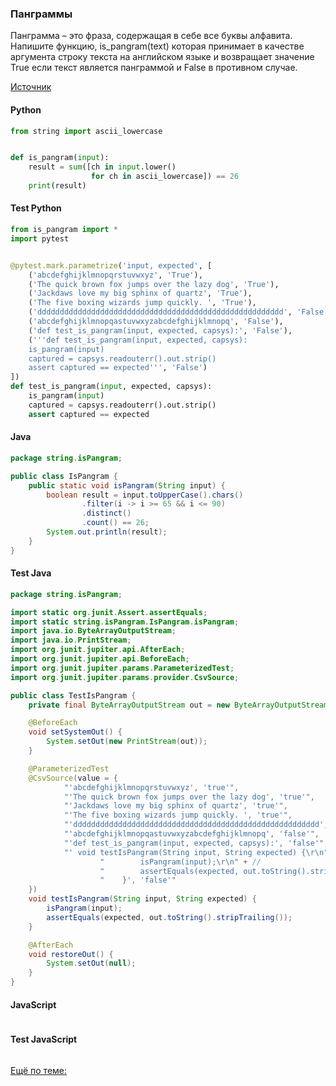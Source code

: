 ### Панграммы

Панграмма – это фраза, содержащая в себе все буквы алфавита. Напишите функцию, is_pangram(text) которая принимает в качестве аргумента строку текста на английском языке и возвращает значение True если текст является панграммой и False в противном случае.

[Источник](https://stepik.org/lesson/334152/step/10?unit=317561)

<!-- tabs: start -->
#### **Python**

```python
from string import ascii_lowercase


def is_pangram(input):
    result = sum([ch in input.lower()
                  for ch in ascii_lowercase]) == 26
    print(result)
```
#### **Test Python**

```python
from is_pangram import *
import pytest


@pytest.mark.parametrize('input, expected', [
    ('abcdefghijklmnopqrstuvwxyz', 'True'),
    ('The quick brown fox jumps over the lazy dog', 'True'),
    ('Jackdaws love my big sphinx of quartz', 'True'),
    ('The five boxing wizards jump quickly. ', 'True'),
    ('ddddddddddddddddddddddddddddddddddddddddddddddddddddddd', 'False'),
    ('abcdefghijklmnopqastuvwxyzabcdefghijklmnopq', 'False'),
    ('def test_is_pangram(input, expected, capsys):', 'False'),
    ('''def test_is_pangram(input, expected, capsys):
    is_pangram(input)
    captured = capsys.readouterr().out.strip()
    assert captured == expected''', 'False')
])
def test_is_pangram(input, expected, capsys):
    is_pangram(input)
    captured = capsys.readouterr().out.strip()
    assert captured == expected
```

#### **Java**

```java
package string.isPangram;

public class IsPangram {
    public static void isPangram(String input) {
        boolean result = input.toUpperCase().chars()
                .filter(i -> i >= 65 && i <= 90)
                .distinct()
                .count() == 26;
        System.out.println(result);
    }
}
```
#### **Test Java**

```java
package string.isPangram;

import static org.junit.Assert.assertEquals;
import static string.isPangram.IsPangram.isPangram;
import java.io.ByteArrayOutputStream;
import java.io.PrintStream;
import org.junit.jupiter.api.AfterEach;
import org.junit.jupiter.api.BeforeEach;
import org.junit.jupiter.params.ParameterizedTest;
import org.junit.jupiter.params.provider.CsvSource;

public class TestIsPangram {
    private final ByteArrayOutputStream out = new ByteArrayOutputStream();

    @BeforeEach
    void setSystemOut() {
        System.setOut(new PrintStream(out));
    }

    @ParameterizedTest
    @CsvSource(value = {
            "'abcdefghijklmnopqrstuvwxyz', 'true'",
            "'The quick brown fox jumps over the lazy dog', 'true'",
            "'Jackdaws love my big sphinx of quartz', 'true'",
            "'The five boxing wizards jump quickly. ', 'true'",
            "'ddddddddddddddddddddddddddddddddddddddddddddddddddddddd', 'false'",
            "'abcdefghijklmnopqastuvwxyzabcdefghijklmnopq', 'false'",
            "'def test_is_pangram(input, expected, capsys):', 'false'",
            "' void testIsPangram(String input, String expected) {\r\n" + //
                    "        isPangram(input);\r\n" + //
                    "        assertEquals(expected, out.toString().stripTrailing());\r\n" + //
                    "    }', 'false'"
    })
    void testIsPangram(String input, String expected) {
        isPangram(input);
        assertEquals(expected, out.toString().stripTrailing());
    }

    @AfterEach
    void restoreOut() {
        System.setOut(null);
    }
}
```

#### **JavaScript**

```javascript

```
#### **Test JavaScript**

```javascript

```
<!-- tabs: end -->

[Ещё по теме:](https://ru.wikipedia.org/wiki/%D0%9F%D0%B0%D0%BD%D0%B3%D1%80%D0%B0%D0%BC%D0%BC%D0%B0)
